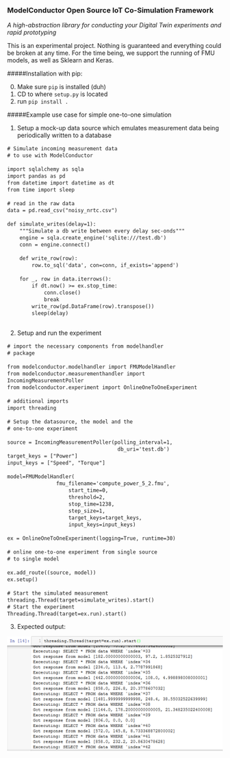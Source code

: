 ### ModelConductor Open Source IoT Co-Simulation Framework
_A high-abstraction library for conducting your Digital Twin experiments and rapid prototyping_

This is an experimental project. Nothing is guaranteed and everything could be broken at any time. For the time being, 
we support the running of FMU models, as well as Sklearn and Keras.

#####Installation with pip:

0. Make sure `pip` is installed (duh)
1. CD to where `setup.py` is located
2. run `pip install . `

#####Example use case for simple one-to-one simulation

1. Setup a mock-up data source which emulates measurement data being periodically written to a database

```
# Simulate incoming measurement data 
# to use with ModelConductor

import sqlalchemy as sqla
import pandas as pd
from datetime import datetime as dt
from time import sleep

# read in the raw data
data = pd.read_csv("noisy_nrtc.csv")

def simulate_writes(delay=1):
    """Simulate a db write between every delay sec-onds"""
    engine = sqla.create_engine('sqlite:///test.db')
    conn = engine.connect()

    def write_row(row):
        row.to_sql('data', con=conn, if_exists='append')

    for _, row in data.iterrows():
        if dt.now() >= ex.stop_time:
            conn.close()
            break
        write_row(pd.DataFrame(row).transpose())
        sleep(delay)


```
2. Setup and run the experiment
```
# import the necessary components from modelhandler
# package

from modelconductor.modelhandler import FMUModelHandler
from modelconductor.measurementhandler import IncomingMeasurementPoller
from modelconductor.experiment import OnlineOneToOneExperiment

# additional imports
import threading

# Setup the datasource, the model and the 
# one-to-one experiment

source = IncomingMeasurementPoller(polling_interval=1, 
                                    db_uri='test.db')
target_keys = ["Power"]
input_keys = ["Speed", "Torque"]

model=FMUModelHandler(
				fmu_filename='compute_power_5_2.fmu',
                    start_time=0,
                    threshold=2,
                    stop_time=1238,
                    step_size=1,
                    target_keys=target_keys,
                    input_keys=input_keys)

ex = OnlineOneToOneExperiment(logging=True, runtime=30)

# online one-to-one experiment from single source
# to single model

ex.add_route((source, model))
ex.setup()

# Start the simulated measurement
threading.Thread(target=simulate_writes).start()
# Start the experiment
Threading.Thread(target=ex.run).start()
```
3. Expected output:

![alt text](out.png "Example Output From ModelConductor")
